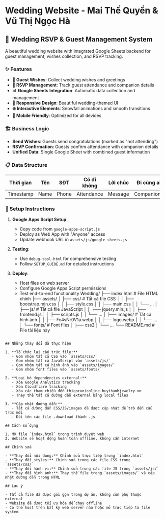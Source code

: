 # Wedding Website - Mai Thế Quyền & Vũ Thị Ngọc Hà

## 🎉 Wedding RSVP & Guest Management System

A beautiful wedding website with integrated Google Sheets backend for guest management, wishes collection, and RSVP tracking.

### ✨ Features

- **💌 Guest Wishes**: Collect wedding wishes and greetings
- **📝 RSVP Management**: Track guest attendance and companion details  
- **📊 Google Sheets Integration**: Automatic data collection and management
- **🎨 Responsive Design**: Beautiful wedding-themed UI
- **❄️ Interactive Elements**: Snowfall animations and smooth transitions
- **📱 Mobile Friendly**: Optimized for all devices

### 🏗️ Business Logic

- **Send Wishes**: Guests send congratulations (marked as "not attending")
- **RSVP Confirmation**: Guests confirm attendance with companion details
- **Unified Data**: Single Google Sheet with combined guest information

### 📋 Data Structure

| Thời gian | Tên | SĐT | Có đi không | Lời chúc | Đi cùng ai | Số người |
|-----------|-----|-----|-------------|----------|------------|----------|
| Timestamp | Name | Phone | Attendance | Message | Companions | Count |

### 🚀 Setup Instructions

1. **Google Apps Script Setup**:
   - Copy code from `google-apps-script.js`
   - Deploy as Web App with "Anyone" access
   - Update webhook URL in `assets/js/google-sheets.js`

2. **Testing**:
   - Use `debug-tool.html` for comprehensive testing
   - Follow `SETUP_GUIDE.md` for detailed instructions

3. **Deploy**:
   - Host files on web server
   - Configure Google Apps Script permissions
   - Test end-to-end functionality
Wedding/
├── index.html                 # File HTML chính
├── assets/
│   ├── css/                  # Tất cả file CSS
│   │   ├── bootstrap.min.css
│   │   ├── style.css
│   │   ├── main.css
│   │   └── ...
│   ├── js/                   # Tất cả file JavaScript
│   │   ├── jquery.min.js
│   │   ├── frontend.js
│   │   ├── scripts.js
│   │   └── ...
│   ├── images/              # Tất cả hình ảnh
│   │   ├── Fc4sNr0V1a.webp
│   │   ├── logo.webp
│   │   └── ...
│   └── fonts/               # Font files
│       ├── css2
│       └── ...
└── README.md               # File tài liệu này
```

## Những thay đổi đã thực hiện

1. **Tổ chức lại cấu trúc file:**
   - Gom nhóm tất cả CSS vào `assets/css/`
   - Gom nhóm tất cả JavaScript vào `assets/js/`
   - Gom nhóm tất cả hình ảnh vào `assets/images/`
   - Gom nhóm font files vào `assets/fonts/`

2. **Loại bỏ dependencies external:**
   - Xóa Google Analytics tracking
   - Xóa Cloudflare tracking
   - Xóa các tham chiếu đến thiepcuoionline.huythanhjewelry.vn
   - Thay thế tất cả đường dẫn external bằng local files

3. **Cập nhật đường dẫn:**
   - Tất cả đường dẫn CSS/JS/images đã được cập nhật để trỏ đến cấu trúc mới
   - Đổi tên các file .download thành .js

## Cách sử dụng

1. Mở file `index.html` trong trình duyệt web
2. Website sẽ hoạt động hoàn toàn offline, không cần internet

## Chỉnh sửa

- **Thay đổi nội dung:** Chỉnh sửa trực tiếp trong `index.html`
- **Thay đổi styles:** Chỉnh sửa trong các file CSS trong `assets/css/`
- **Thay đổi hành vi:** Chỉnh sửa trong các file JS trong `assets/js/`
- **Thay đổi hình ảnh:** Thay thế file trong `assets/images/` và cập nhật đường dẫn trong HTML

## Lưu ý

- Tất cả file đã được gói gọn trong dự án, không còn phụ thuộc external
- Website đã được tối ưu hóa để chạy offline
- Có thể host trên bất kỳ web server nào hoặc mở trực tiếp từ file system